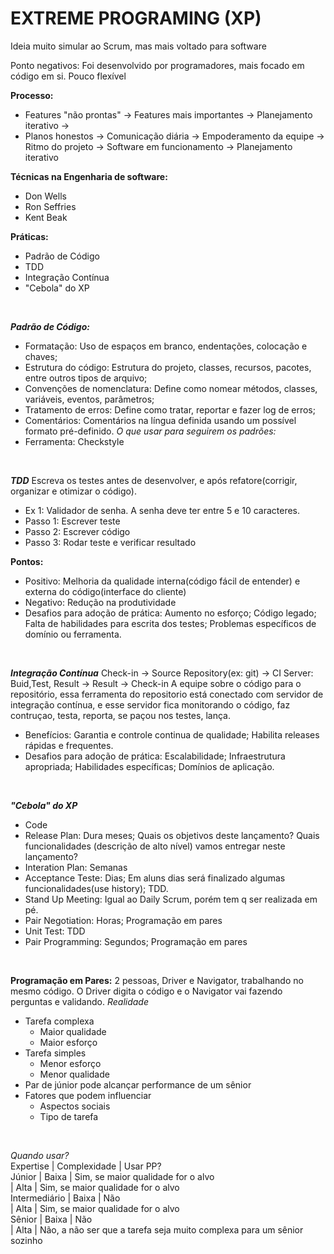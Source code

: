 # EXTREME PROGRAMING (XP) 
Ideia muito simular ao Scrum, mas mais voltado para software

Ponto negativos: Foi desenvolvido por programadores, mais focado em código em si. Pouco flexível
</br>

**Processo:**
- Features "não prontas" -> Features mais importantes -> Planejamento iterativo ->
- Planos honestos -> Comunicação diária -> Empoderamento da equipe -> Ritmo do projeto -> Software em funcionamento -> Planejamento iterativo

**Técnicas na Engenharia de software:**
- Don Wells
- Ron Seffries
- Kent Beak

**Práticas:**
- Padrão de Código
- TDD
- Integração Contínua
- "Cebola" do XP
</br>

***Padrão de Código:***
- Formatação: Uso de espaços em branco, endentações, colocação e chaves;
- Estrutura do código: Estrutura do projeto, classes, recursos, pacotes, entre outros tipos de arquivo;
- Convenções de nomenclatura: Define como nomear métodos, classes, variáveis, eventos, parâmetros;
- Tratamento de erros: Define como tratar, reportar e fazer log de erros;
- Comentários: Comentários na língua definida usando um possível formato pré-definido.
*O que usar para seguirem os padrões:*
- Ferramenta: Checkstyle
</br>

***TDD*** 
Escreva os testes antes de desenvolver, e após refatore(corrigir, organizar e otimizar o código).

  - Ex 1: Validador de senha. A senha deve ter entre 5 e 10 caracteres.
  - Passo 1: Escrever teste
  - Passo 2: Escrever código
  - Passo 3: Rodar teste e verificar resultado

**Pontos:**
- Positivo: Melhoria da qualidade interna(código fácil de entender) e externa do código(interface do cliente)
- Negativo: Redução na produtividade
- Desafios para adoção de prática: Aumento no esforço; Código legado; Falta de habilidades para escrita dos testes; Problemas específicos de domínio ou ferramenta.
</br>

***Integração Contínua***
Check-in -> Source Repository(ex: git) -> CI Server: Buid,Test, Result -> Result -> Check-in
A equipe sobre o código para o repositório, essa ferramenta do repositorio está conectado com servidor de integração contínua, e esse servidor fica monitorando o código, faz contruçao, testa, reporta, se paçou nos testes, lança.
- Benefícios: Garantia e controle continua de qualidade; Habilita releases rápidas e frequentes.
- Desafios para adoção de prática: Escalabilidade; Infraestrutura apropriada; Habilidades específicas; Domínios de aplicação.
</br>

***"Cebola" do XP***
- Code
- Release Plan: Dura meses; Quais os objetivos deste lançamento? Quais funcionalidades (descrição de alto nível) vamos entregar neste lançamento? 
- Interation Plan: Semanas
- Acceptance Teste: Dias; Em aluns dias será finalizado algumas funcionalidades(use history); TDD.
- Stand Up Meeting: Igual ao Daily Scrum, porém tem q ser realizada em pé.
- Pair Negotiation: Horas; Programação em pares
- Unit Test: TDD
- Pair Programming: Segundos; Programação em pares
</br>

**Programação em Pares:** 2 pessoas, Driver e Navigator, trabalhando no mesmo código. O Driver digita o código e o Navigator vai fazendo perguntas e validando.
*Realidade*
- Tarefa complexa
  - Maior qualidade
  - Maior esforço
- Tarefa simples
  - Menor esforço
  - Menor qualidade
- Par de júnior pode alcançar performance de um sênior
- Fatores que podem influenciar
  - Aspectos sociais
  - Tipo de tarefa
</br>

*Quando usar?* </br>
Expertise     | Complexidade | Usar PP? </br>
Júnior        | Baixa        | Sim, se maior qualidade for o alvo </br>
              | Alta         | Sim, se maior qualidade for o alvo </br>
Intermediário | Baixa        | Não </br>
              | Alta         | Sim, se maior qualidade for o alvo </br>
Sênior        | Baixa        | Não </br>
              | Alta         | Não, a não ser que a tarefa seja muito complexa para um sênior sozinho </br>
